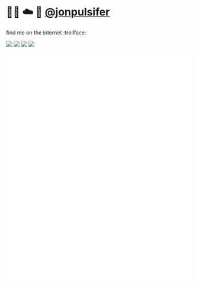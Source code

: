 # 👨‍💻 :cloud: 🔐 [@jonpulsifer](https://github.com/jonpulsifer)

find me on the internet :trollface:

[![](https://img.shields.io/badge/jawn--e---000000?style=for-the-badge&logo=steam&logoColor=white)](https://steamcommunity.com/id/jawn)
[![](https://img.shields.io/badge/LinkedIn-0077B5?style=for-the-badge&logo=linkedin&logoColor=white)](https://ca.linkedin.com/in/jonpulsifer/)
[![](https://img.shields.io/badge/Emacs-%237F5AB6.svg?&style=for-the-badge&logo=gnu-emacs&logoColor=white)](#)
[![](https://img.shields.io/badge/Twitter-1DA1F2?style=for-the-badge&logo=twitter&logoColor=white)](https://twitter.com/jonpulsifer)

![Metrics](github-metrics.svg)

